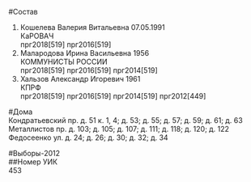 #Состав  
1. Кошелева Валерия Витальевна 07.05.1991  
    КаРОВАЧ  
    прг2018[519] прг2016[519]  
2. Малародова Ирина Васильевна 1956  
    КОММУНИСТЫ РОССИИ  
    прг2018[519] прг2016[519] прг2014[519]  
3. Хальзов Александр Игоревич 1961  
    КПРФ  
    прг2018[519] прг2016[519] прг2014[519] прг2012[449]  
  
#Дома  
Кондратьевский пр. д. 51 к. 1, 4; д. 53; д. 55; д. 57; д. 59; д. 61; д. 63 Металлистов пр. д. 103; д. 105; д. 107; д. 111; д. 118; д. 120; д. 122 Федосеенко ул. д. 24; д. 26; д. 30; д. 32; д. 34  
  
#Выборы-2012  
##Номер УИК  
453  
